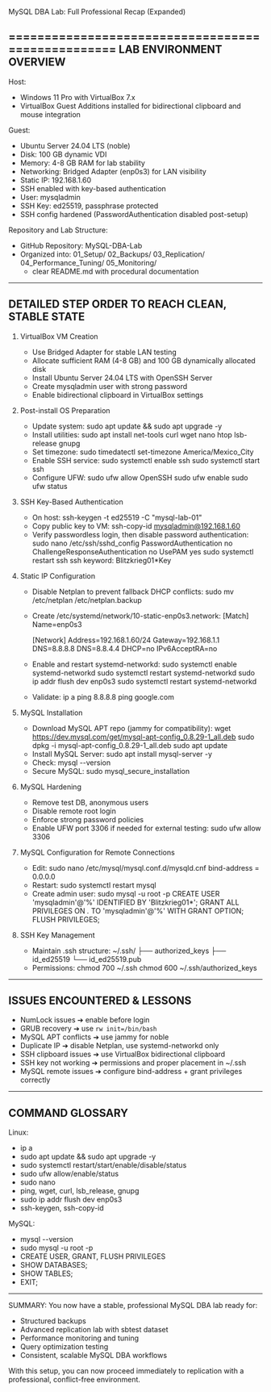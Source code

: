 
MySQL DBA Lab: Full Professional Recap (Expanded)

==================================================
LAB ENVIRONMENT OVERVIEW
--------------------------------------------------
Host:
- Windows 11 Pro with VirtualBox 7.x
- VirtualBox Guest Additions installed for bidirectional clipboard and mouse integration

Guest:
- Ubuntu Server 24.04 LTS (noble)
- Disk: 100 GB dynamic VDI
- Memory: 4-8 GB RAM for lab stability
- Networking: Bridged Adapter (enp0s3) for LAN visibility
- Static IP: 192.168.1.60
- SSH enabled with key-based authentication
- User: mysqladmin
- SSH Key: ed25519, passphrase protected
- SSH config hardened (PasswordAuthentication disabled post-setup)

Repository and Lab Structure:
- GitHub Repository: MySQL-DBA-Lab
- Organized into:
  01_Setup/
  02_Backups/
  03_Replication/
  04_Performance_Tuning/
  05_Monitoring/
  + clear README.md with procedural documentation

---

DETAILED STEP ORDER TO REACH CLEAN, STABLE STATE
--------------------------------------------------

1) VirtualBox VM Creation
   - Use Bridged Adapter for stable LAN testing
   - Allocate sufficient RAM (4-8 GB) and 100 GB dynamically allocated disk
   - Install Ubuntu Server 24.04 LTS with OpenSSH Server
   - Create mysqladmin user with strong password
   - Enable bidirectional clipboard in VirtualBox settings

2) Post-install OS Preparation
   - Update system:
       sudo apt update && sudo apt upgrade -y
   - Install utilities:
       sudo apt install net-tools curl wget nano htop lsb-release gnupg
   - Set timezone:
       sudo timedatectl set-timezone America/Mexico_City
   - Enable SSH service:
       sudo systemctl enable ssh
       sudo systemctl start ssh
   - Configure UFW:
       sudo ufw allow OpenSSH
       sudo ufw enable
       sudo ufw status

3) SSH Key-Based Authentication
   - On host:
       ssh-keygen -t ed25519 -C "mysql-lab-01"
   - Copy public key to VM:
       ssh-copy-id mysqladmin@192.168.1.60
   - Verify passwordless login, then disable password authentication:
       sudo nano /etc/ssh/sshd_config
       PasswordAuthentication no
       ChallengeResponseAuthentication no
       UsePAM yes
       sudo systemctl restart ssh
       ssh keyword: Blitzkrieg01*Key

4) Static IP Configuration
   - Disable Netplan to prevent fallback DHCP conflicts:
       sudo mv /etc/netplan /etc/netplan.backup
   - Create /etc/systemd/network/10-static-enp0s3.network:
       [Match]
       Name=enp0s3

       [Network]
       Address=192.168.1.60/24
       Gateway=192.168.1.1
       DNS=8.8.8.8
       DNS=8.8.4.4
       DHCP=no
       IPv6AcceptRA=no
   - Enable and restart systemd-networkd:
       sudo systemctl enable systemd-networkd
       sudo systemctl restart systemd-networkd
       sudo ip addr flush dev enp0s3
       sudo systemctl restart systemd-networkd
   - Validate:
       ip a
       ping 8.8.8.8
       ping google.com

5) MySQL Installation
   - Download MySQL APT repo (jammy for compatibility):
       wget https://dev.mysql.com/get/mysql-apt-config_0.8.29-1_all.deb
       sudo dpkg -i mysql-apt-config_0.8.29-1_all.deb
       sudo apt update
   - Install MySQL Server:
       sudo apt install mysql-server -y
   - Check:
       mysql --version
   - Secure MySQL:
       sudo mysql_secure_installation

6) MySQL Hardening
   - Remove test DB, anonymous users
   - Disable remote root login
   - Enforce strong password policies
   - Enable UFW port 3306 if needed for external testing:
       sudo ufw allow 3306

7) MySQL Configuration for Remote Connections
   - Edit:
       sudo nano /etc/mysql/mysql.conf.d/mysqld.cnf
       bind-address = 0.0.0.0
   - Restart:
       sudo systemctl restart mysql
   - Create admin user:
       sudo mysql -u root -p
       CREATE USER 'mysqladmin'@'%' IDENTIFIED BY 'Blitzkrieg01*';
       GRANT ALL PRIVILEGES ON *.* TO 'mysqladmin'@'%' WITH GRANT OPTION;
       FLUSH PRIVILEGES;

8) SSH Key Management
   - Maintain .ssh structure:
       ~/.ssh/
       ├── authorized_keys
       ├── id_ed25519
       └── id_ed25519.pub
   - Permissions:
       chmod 700 ~/.ssh
       chmod 600 ~/.ssh/authorized_keys

---

ISSUES ENCOUNTERED & LESSONS
-----------------------------
- NumLock issues ➔ enable before login
- GRUB recovery ➔ use `rw init=/bin/bash`
- MySQL APT conflicts ➔ use jammy for noble
- Duplicate IP ➔ disable Netplan, use systemd-networkd only
- SSH clipboard issues ➔ use VirtualBox bidirectional clipboard
- SSH key not working ➔ permissions and proper placement in ~/.ssh
- MySQL remote issues ➔ configure bind-address + grant privileges correctly

---

COMMAND GLOSSARY
------------------------------
Linux:
- ip a
- sudo apt update && sudo apt upgrade -y
- sudo systemctl restart/start/enable/disable/status
- sudo ufw allow/enable/status
- sudo nano
- ping, wget, curl, lsb_release, gnupg
- sudo ip addr flush dev enp0s3
- ssh-keygen, ssh-copy-id

MySQL:
- mysql --version
- sudo mysql -u root -p
- CREATE USER, GRANT, FLUSH PRIVILEGES
- SHOW DATABASES;
- SHOW TABLES;
- EXIT;

---

SUMMARY:
You now have a stable, professional MySQL DBA lab ready for:
- Structured backups
- Advanced replication lab with sbtest dataset
- Performance monitoring and tuning
- Query optimization testing
- Consistent, scalable MySQL DBA workflows

With this setup, you can now proceed immediately to replication with a professional, conflict-free environment.

